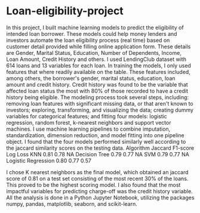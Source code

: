 # Loan-eligibility-project
In this project, I built machine learning models to predict the eligibility of intended loan borrower. These models could help money lenders and investors automate the loan eligibility process (real time) based on customer detail provided while filling online application form. These details are Gender, Marital Status, Education, Number of Dependents, Income, Loan Amount, Credit History and others.
 I used LendingClub dataset with 614 loans and 13 variables for each loan.
In training the models, I only used features that where readily available on the table. These features included, among others, the borrower's gender, marital status, education, loan amount and credit history.  Credit history was found to be the variable that affected loan status the most with 80% of those recorded to have a credit history being eligible.
The modeling process took several steps, including: removing loan features with significant missing data, or that aren't known to investors; exploring, transforming, and visualizing the data; creating dummy variables for categorical features; and fitting four models: logistic regression, random forest, k-nearest neighbors and support vector machines. I use machine learning pipelines to combine imputation, standardization, dimension reduction, and model fitting into one pipeline object. 
I found that the four models performed similarly well according to the jaccard similarity  scores on the testing data.
Algorithm	Jaccard	F1-score	Log Loss
KNN	0.81	0.78	NA
Decision Tree	0.79	0.77	NA
SVM	0.79	0.77	NA
Logistic Regression	0.80	0.77	0.57

 I chose K nearest neighbors as the final model, which obtained an jaccard score of 0.81 on a test set consisting of the most recent 30% of the loans. This proved to be the highest scoring model.
I also found that the most impactful variables for predicting charge-off was the credit history variable.
All the analysis is done in a Python Jupyter Notebook, utilizing the packages numpy, pandas, matplotlib, seaborn, and scikit-learn.

